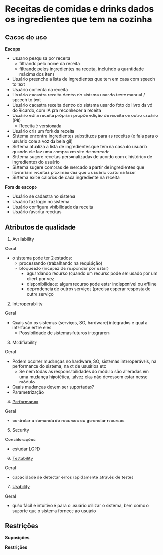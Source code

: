 # Receitas de comidas e drinks dados os ingredientes que tem na cozinha

## Casos de uso

**Escopo**

* Usuário pesquisa por receita
    * filtrando pelo nome da receita
    * filtrando pelos ingredientes na receita, incluindo a quantidade máxima dos itens
* Usuário preenche a lista de ingredientes que tem em casa com speech to text
* Usuário comenta na receita
* Usuário cadastra receita dentro do sistema usando texto manual / speech to text
* Usuário cadastra receita dentro do sistema usando foto do livro da vó do Ricardo, com IA pra reconhecer a receita
* Usuário edita receita própria / propõe edição de receita de outro usuário (PR)
    * Receita é versionada
* Usuário cria um fork da receita
* Sistema encontra ingredientes substitutos para as receitas (e fala para o usuário com a voz da bela gil)
* Sistema atualiza a lista de ingredientes que tem na casa do usuário quando ele faz uma compra em site de mercado
* Sistema sugere receitas personalizadas de acordo com o histórico de ingredientes do usuário
* Sistema sugere compras de mercado a partir de ingredientes que liberariam receitas próximas das que o usuário costuma fazer
* Sistema exibe calorias de cada ingrediente na receita

**Fora do escopo**

* Usuário se cadastra no sistema
* Usuário faz login no sistema
* Usuário configura visibilidade da receita
* Usuário favorita receitas

## Atributos de qualidade

1. Availability

Geral

* o sistema pode ter 2 estados:
	* processando (trabalhando na requisição)
	* bloqueado (incapaz de responder por estar):
		* aguardando recurso (quando um recurso pode ser usado por um client por vez
		* disponibilidade: algum recurso pode estar indisponível ou offline
		* dependencia de outros serviços (precisa esperar resposta de outro serviço)

2. Interoperability

Geral

* Quais são os sistemas (serviços, SO, hardware) integrados e qual a interface entre eles
	* Possibilidade de sistemas futuros integrarem

3. Modifiability

Geral

* Podem ocorrer mudanças no hardware, SO, sistemas interoperáveis, na performance do sistema, na qt de usuários etc
	* Se nem todas as responsabilidades do módulo são alteradas em uma mudança hipotética, talvez elas não devessem estar nesse módulo
* Quais mudanças devem ser suportadas?
* Parametrização


4. [Performance](https://github.com/camilaazuma/grupo-estudos/blob/master/quality-attributes/performance.md)

Geral

* controlar a demanda de recursos ou gerenciar recursos

5. Security

Considerações

* estudar LGPD

6. [Testability](https://github.com/camilaazuma/grupo-estudos/blob/master/quality-attributes/testability.MD)

Geral

* capacidade de detectar erros rapidamente através de testes

7. [Usability](https://github.com/camilaazuma/grupo-estudos/blob/master/quality-attributes/usability.md)

Geral

* quão fácil e intuitivo é para o usuário utilizar o sistema, bem como o suporte que o sistema fornece ao usuário

## Restrições

**Suposições**


**Restrições**